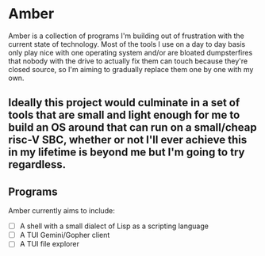 # Amber
Amber is a collection of programs I'm building out of frustration with the current state of technology.
Most of the tools I use on a day to day basis only play nice with one operating system and/or are bloated dumpsterfires that nobody with the drive to actually fix them can touch because they're closed source, so I'm aiming to gradually replace them one by one with my own.

Ideally this project would culminate in a set of tools that are small and light enough for me to build an OS around that can run on a small/cheap risc-V SBC, whether or not I'll ever achieve this in my lifetime is beyond me but I'm going to try regardless.
---
## Programs
Amber currently aims to include:
- [ ] A shell with a small dialect of Lisp as a scripting language
- [ ] A TUI Gemini/Gopher client
- [ ] A TUI file explorer
